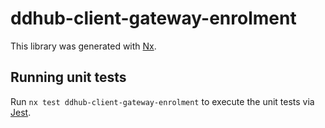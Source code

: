 # ddhub-client-gateway-enrolment

This library was generated with [Nx](https://nx.dev).

## Running unit tests

Run `nx test ddhub-client-gateway-enrolment` to execute the unit tests via [Jest](https://jestjs.io).
